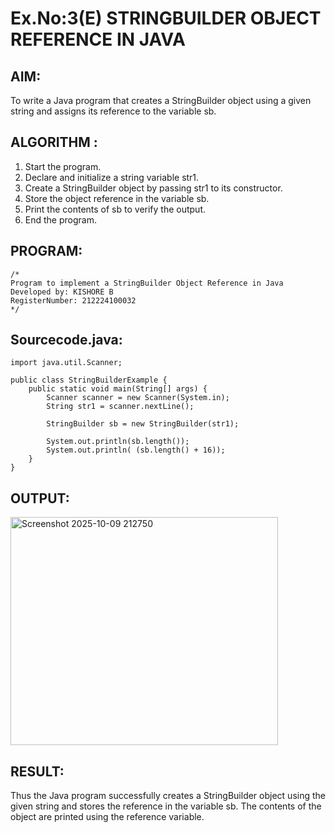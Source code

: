 # Ex.No:3(E)  STRINGBUILDER OBJECT REFERENCE IN JAVA

## AIM:
To write a Java program that creates a StringBuilder object using a given string and assigns its reference to the variable sb.

## ALGORITHM :
1.	Start the program.
2.	Declare and initialize a string variable str1.
3.	Create a StringBuilder object by passing str1 to its constructor.
4.	Store the object reference in the variable sb.
5.	Print the contents of sb to verify the output.
6.	End the program.


## PROGRAM:
 ```
/*
Program to implement a StringBuilder Object Reference in Java
Developed by: KISHORE B
RegisterNumber: 212224100032  
*/
```

## Sourcecode.java:
```
import java.util.Scanner;

public class StringBuilderExample {
    public static void main(String[] args) {
        Scanner scanner = new Scanner(System.in);
        String str1 = scanner.nextLine();

        StringBuilder sb = new StringBuilder(str1);

        System.out.println(sb.length());
        System.out.println( (sb.length() + 16));
    }
}
```
## OUTPUT:

<img width="428" height="365" alt="Screenshot 2025-10-09 212750" src="https://github.com/user-attachments/assets/3bc7a1f4-a1d7-4756-8ff0-4faf81d4347d" />


## RESULT:
Thus the  Java program successfully creates a StringBuilder object using the given string and stores the reference in the variable sb. The contents of the object are printed using the reference variable.

